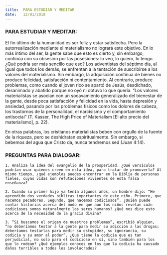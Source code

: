 ```yaml
---
title:  PARA ESTUDIAR Y MEDITAR
date:   12/01/2018
---
```


### PARA ESTUDIAR Y MEDITAR:

El fin último de la humanidad es ser feliz y estar satisfecha. Pero la autorrealización mediante el materialismo no logrará este objetivo. En lo más íntimo del ser, la gente sabe que esto es cierto y, sin embargo, continúa con su obsesión por las posesiones: lo veo, lo quiero, lo tengo. ¿Qué podría ser más sencillo que eso? Los adventistas del séptimo día, al igual que todos los demás, se enfrentan a la tentación de suscribirse a los valores del materialismo. Sin embargo, la adquisición continua de bienes no produce felicidad, satisfacción ni contentamiento. Al contrario, produce problemas, como cuando el joven rico se apartó de Jesús, desdichado, desanimado y abatido porque no oyó ni obtuvo lo que quería. “Los valores materialistas se asocian con un socavamiento generalizado del bienestar de la gente, desde poca satisfacción y felicidad en la vida, hasta depresión y ansiedad, pasando por los problemas físicos como los dolores de cabeza, los trastornos de la personalidad, el narcisismo y el comportamiento antisocial” (T. Kasser, The High Price of Materialism [El alto precio del materialismo], p. 22). 

En otras palabras, los cristianos materialistas beben con orgullo de la fuente de la riqueza, pero se deshidratan espiritualmente. Sin embargo, si bebemos del agua que Cristo da, nunca tendremos sed (Juan 4:14). 

### PREGUNTAS PARA DIALOGAR:

`1. Analiza la idea del evangelio de la prosperidad. ¿Qué versículos podrían usar quienes creen en esta idea, para tratar de promoverla? Al mismo tiempo, ¿qué ejemplos puedes encontrar en la Biblia de personas fieles, cuyas vidas son refutaciones vivientes de esta falsa enseñanza?`

`2. Cuando su primer hijo ya tenía algunos años, un hombre dijo: “He aprendido dos verdades bíblicas importantes de este niño. Primero, que nacemos pecadores. Segundo, que nacemos codiciosos”. ¿Quién puede contar historias acerca del modo en que aun los niños revelan cuán codiciosos somos naturalmente los seres humanos? ¿Qué nos dice esto acerca de la necesidad de la gracia divina?`
 
`3. “Si buscamos el origen de nuestros problemas”, escribió alguien, “no deberíamos testar a la gente para medir su adicción a las drogas; deberíamos testarlas para medir su estupidez, su ignorancia, su codicia y su amor al poder”. ¿Qué tiene la codicia que es tan perjudicial, no solo para el codicioso en sí, sino también para los que lo rodean? ¿Qué ejemplos conoces en los que la codicia ha causado daños terribles a todos los involucrados?`